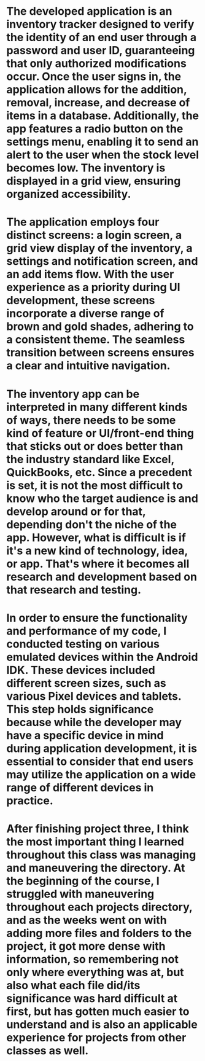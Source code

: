 # The developed application is an inventory tracker designed to verify the identity of an end user through a password and user ID, guaranteeing that only authorized modifications occur. Once the user signs in, the application allows for the addition, removal, increase, and decrease of items in a database. Additionally, the app features a radio button on the settings menu, enabling it to send an alert to the user when the stock level becomes low. The inventory is displayed in a grid view, ensuring organized accessibility.
# The application employs four distinct screens: a login screen, a grid view display of the inventory, a settings and notification screen, and an add items flow. With the user experience as a priority during UI development, these screens incorporate a diverse range of brown and gold shades, adhering to a consistent theme. The seamless transition between screens ensures a clear and intuitive navigation.
# The inventory app can be interpreted in many different kinds of ways, there needs to be some kind of feature or UI/front-end thing that sticks out or does better than the industry standard like Excel, QuickBooks, etc. Since a precedent is set, it is not the most difficult to know who the target audience is and develop around or for that, depending don't the niche of the app. However, what is difficult is if it's a new kind of technology, idea, or app. That's where it becomes all research and development based on that research and testing. 
# In order to ensure the functionality and performance of my code, I conducted testing on various emulated devices within the Android IDK. These devices included different screen sizes, such as various Pixel devices and tablets. This step holds significance because while the developer may have a specific device in mind during application development, it is essential to consider that end users may utilize the application on a wide range of different devices in practice.
# After finishing project three, I think the most important thing I learned throughout this class was managing and maneuvering the directory. At the beginning of the course, I struggled with maneuvering throughout each projects directory, and as the weeks went on with adding more files and folders to the project, it got more dense with information, so remembering not only where everything was at, but also what each file did/its significance was hard difficult at first, but has gotten much easier to understand and is also an applicable experience for projects from other classes as well. 
#
